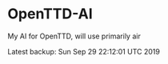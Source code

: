 # OpenTTD-AI
My AI for OpenTTD, will use primarily air

Latest backup: Sun Sep 29 22:12:01 UTC 2019
